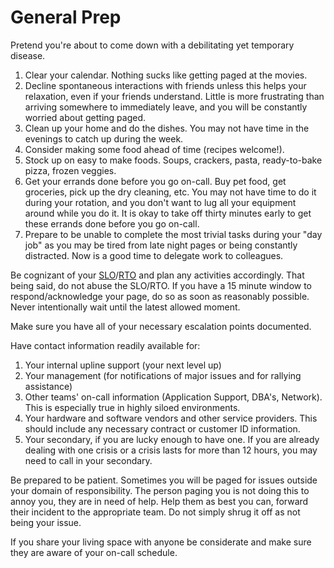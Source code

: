 # General Prep

Pretend you're about to come down with a debilitating yet temporary disease.

1. Clear your calendar. Nothing sucks like getting paged at the movies.
2. Decline spontaneous interactions with friends unless this helps your relaxation, even if your friends understand. Little is more frustrating than arriving somewhere to immediately leave, and you will be constantly worried about getting paged.
3. Clean up your home and do the dishes. You may not have time in the evenings to catch up during the week.
4. Consider making some food ahead of time (recipes welcome!).
5. Stock up on easy to make foods. Soups, crackers, pasta, ready-to-bake pizza, frozen veggies.
6. Get your errands done before you go on-call. Buy pet food, get groceries, pick up the dry cleaning, etc. You may not have time to do it during your rotation, and you don't want to lug all your equipment around while you do it. It is okay to take off thirty minutes early to get these errands done before you go on-call.
7. Prepare to be unable to complete the most trivial tasks during your "day job" as you may be tired from late night pages or being constantly distracted. Now is a good time to delegate work to colleagues.

Be cognizant of your [SLO](https://en.wikipedia.org/wiki/Service_level_objective)/[RTO](https://en.wikipedia.org/wiki/Recovery_time_objective) and plan any activities accordingly.  That being said, do not abuse the SLO/RTO.  If you have a 15 minute window to respond/acknowledge your page, do so as soon as reasonably possible.  Never intentionally wait until the latest allowed moment.

Make sure you have all of your necessary escalation points documented.

Have contact information readily available for:

1. Your internal upline support (your next level up)
2. Your management (for notifications of major issues and for rallying assistance)
3. Other teams' on-call information (Application Support, DBA's, Network).  This is especially true in highly siloed environments.
4. Your hardware and software vendors and other service providers.  This should include any necessary contract or customer ID information.
5. Your secondary, if you are lucky enough to have one. If you are already dealing with one crisis or a crisis lasts for more than 12 hours, you may need to call in your secondary.

Be prepared to be patient.  Sometimes you will be paged for issues outside your domain of responsibility.  The person paging you is not doing this to annoy you, they are in need of help.  Help them as best you can, forward their incident to the appropriate team.  Do not simply shrug it off as not being your issue.

If you share your living space with anyone be considerate and make sure they are aware of your on-call schedule.
